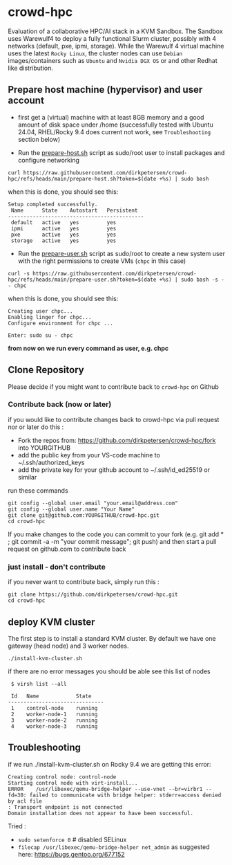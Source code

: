 # crowd-hpc
Evaluation of a collaborative HPC/AI stack in a KVM Sandbox. The Sandbox uses Warewulf4 to deploy a fully functional Slurm cluster, possibly with 4 networks (default, pxe, ipmi, storage). While the Warewulf 4 virtual machine uses the latest `Rocky Linux`, the cluster nodes can use `Debian` images/containers such as `Ubuntu` and `Nvidia DGX OS` or and other Redhat like distribution.

## Prepare host machine (hypervisor) and user account

* first get a (virtual) machine with at least 8GB memory and a good amount of disk space under /home (successfully tested with Ubuntu 24.04, RHEL/Rocky 9.4 does current not work, see `Troubleshooting` section below)

* Run the [prepare-host.sh](https://raw.githubusercontent.com/dirkpetersen/crowd-hpc/refs/heads/main/prepare-host.sh) script as sudo/root user to install packages and configure networking

```
curl https://raw.githubusercontent.com/dirkpetersen/crowd-hpc/refs/heads/main/prepare-host.sh?token=$(date +%s) | sudo bash
```

when this is done, you should see this: 

```
Setup completed successfully.
 Name      State    Autostart   Persistent
--------------------------------------------
 default   active   yes         yes
 ipmi      active   yes         yes
 pxe       active   yes         yes
 storage   active   yes         yes
```

* Run the [prepare-user.sh](https://raw.githubusercontent.com/dirkpetersen/crowd-hpc/refs/heads/main/prepare-user.sh) script as sudo/root to create a new system user with the right permissions to create VMs (`chpc` in this case)

```
curl -s https://raw.githubusercontent.com/dirkpetersen/crowd-hpc/refs/heads/main/prepare-user.sh?token=$(date +%s) | sudo bash -s -- chpc
```

when this is done, you should see this: 

```
Creating user chpc...
Enabling linger for chpc...
Configure environment for chpc ...

Enter: sudo su - chpc
```

**from now on we run every command as user, e.g. chpc**

## Clone Repository 

Please decide if you might want to contribute back to `crowd-hpc` on Github 

### Contribute back (now or later)

if you would like to contribute changes back to crowd-hpc via pull request nor or later do this : 

- Fork the repos from: https://github.com/dirkpetersen/crowd-hpc/fork into YOURGITHUB
- add the public key from your VS-code machine to ~/.ssh/authorized_keys
- add the private key for your github account to ~/.ssh/id_ed25519 or similar 

run these commands 

```
git config --global user.email "your.email@address.com"
git config --global user.name "Your Name"
git clone git@github.com:YOURGITHUB/crowd-hpc.git
cd crowd-hpc
```

If you make changes to the code you can commit to your fork (e.g. git add * ; git commit -a -m "your commit message";  git push) and then start a pull request on github.com to contribute back 

### just install - don't contribute 

if you never want to contribute back, simply run this : 

```
git clone https://github.com/dirkpetersen/crowd-hpc.git
cd crowd-hpc
```

## deploy KVM cluster 

The first step is to install a standard KVM cluster. By default we have one gateway (head node) and 3 worker nodes. 

```
./install-kvm-cluster.sh
```

if there are no error messages you should be able see this list of nodes

```
 $ virsh list --all

 Id   Name            State
-------------------------------
 1    control-node    running
 2    worker-node-1   running
 3    worker-node-2   running
 4    worker-node-3   running
```

## Troubleshooting 

if we run ./install-kvm-cluster.sh on Rocky 9.4 we are getting this error: 

```
Creating control node: control-node
Starting control node with virt-install...
ERROR    /usr/libexec/qemu-bridge-helper --use-vnet --br=virbr1 --fd=30: failed to communicate with bridge helper: stderr=access denied by acl file
: Transport endpoint is not connected
Domain installation does not appear to have been successful.
```

Tried :

- `sudo setenforce 0`  # disabled SELinux
- `filecap /usr/libexec/qemu-bridge-helper net_admin` as suggested here: https://bugs.gentoo.org/677152